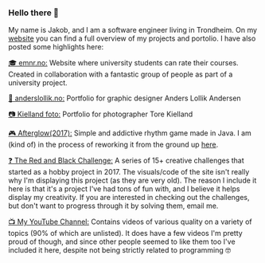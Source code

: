 ### Hello there 👋

My name is Jakob, and I am a software engineer living in Trondheim. On my [website](https://jakob.fun) you can find a full overview of my projects and portolio. I have also posted some highlights here:


[🎓 emnr.no:](https://emnr.no) Website where university students can rate their courses. Created in collaboration with a fantastic group of people as part of a university project.

[🎨 anderslollik.no:](http://anderslollik.no) Portfolio for graphic designer Anders Lollik Andersen

[📷 Kielland foto:](http://itzjacki.com/kfoto) Portfolio for photographer Tore Kielland

[🎮 Afterglow(2017):](https://jakob-fun/Afterglow) Simple and addictive rhythm game made in Java. I am (kind of) in the process of reworking it from the ground up [here](https://github.com/itzjacki/Afterglow).

[❓ The Red and Black Challenge:](http://redandblackchallenge.com) A series of 15+ creative challenges that started as a hobby project in 2017. The visuals/code of the site isn't really why I'm displaying this project (as they are very old). The reason I include it here is that it's a project I've had tons of fun with, and I believe it helps display my creativity. If you are interested in checking out the challenges, but don't want to progress through it by solving them, email me.

[📺 My YouTube Channel:](http://youtube.com/c/JakobKiellandYT) Contains videos of various quality on a variety of topics (90% of which are unlisted). It does have a few videos I'm pretty proud of though, and since other people seemed to like them too I've included it here, despite not being strictly related to programming 🤓
